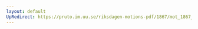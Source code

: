 ```yaml
---
layout: default
UpRedirect: https://pruto.im.uu.se/riksdagen-motions-pdf/1867/mot_1867__ak__142/mot_1867__ak__142-002.pdf
---
```

